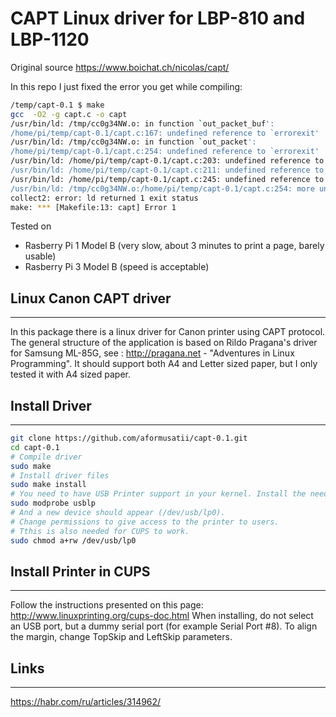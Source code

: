 # CAPT Linux driver for LBP-810 and LBP-1120

Original source https://www.boichat.ch/nicolas/capt/

In this repo I just fixed the error you get while compiling:
```sh
/temp/capt-0.1 $ make
gcc  -O2 -g capt.c -o capt
/usr/bin/ld: /tmp/cc0g34NW.o: in function `out_packet_buf':
/home/pi/temp/capt-0.1/capt.c:167: undefined reference to `errorexit'
/usr/bin/ld: /tmp/cc0g34NW.o: in function `out_packet':
/home/pi/temp/capt-0.1/capt.c:254: undefined reference to `errorexit'
/usr/bin/ld: /home/pi/temp/capt-0.1/capt.c:203: undefined reference to `errorexit'
/usr/bin/ld: /home/pi/temp/capt-0.1/capt.c:211: undefined reference to `errorexit'
/usr/bin/ld: /home/pi/temp/capt-0.1/capt.c:245: undefined reference to `errorexit'
/usr/bin/ld: /tmp/cc0g34NW.o:/home/pi/temp/capt-0.1/capt.c:254: more undefined references to `errorexit' follow
collect2: error: ld returned 1 exit status
make: *** [Makefile:13: capt] Error 1
```

Tested on 
* Rasberry Pi 1 Model B (very slow, about 3 minutes to print a page, barely usable)
* Rasberry Pi 3 Model B (speed is acceptable)

## Linux Canon CAPT driver
-----------------------
In this package there is a linux driver for Canon printer using CAPT protocol.
The general structure of the application is based on Rildo Pragana's driver for Samsung ML-85G, see : http://pragana.net - "Adventures in Linux Programming".
It should support both A4 and Letter sized paper, but I only tested it with A4 sized paper.

## Install Driver
-------
```sh
git clone https://github.com/aformusatii/capt-0.1.git
cd capt-0.1
# Compile driver
sudo make
# Install driver files
sudo make install
# You need to have USB Printer support in your kernel. Install the needed module via
sudo modprobe usblp
# And a new device should appear (/dev/usb/lp0). 
# Change permissions to give access to the printer to users.
# Tthis is also needed for CUPS to work.
sudo chmod a+rw /dev/usb/lp0
```

## Install Printer in CUPS
---------------

Follow the instructions presented on this page: http://www.linuxprinting.org/cups-doc.html
When installing, do not select an USB port, but a dummy serial port (for example Serial Port #8).
To align the margin, change TopSkip and LeftSkip parameters.

## Links
---------------
https://habr.com/ru/articles/314962/
